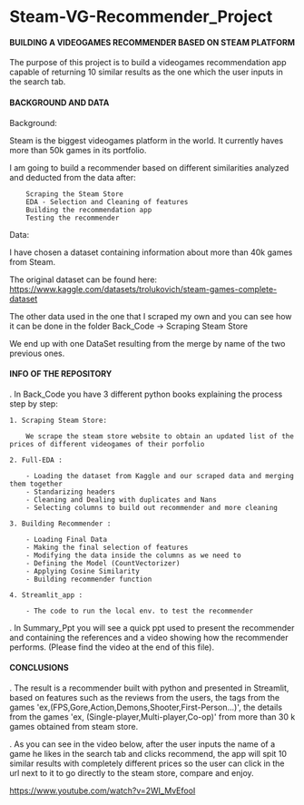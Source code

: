 # Steam-VG-Recommender_Project

#### BUILDING A VIDEOGAMES RECOMMENDER BASED ON STEAM PLATFORM

The purpose of this project is to build a videogames recommendation app capable of returning 10 similar results as the one which the user inputs in the search tab. 


#### BACKGROUND AND DATA

Background:

Steam is the biggest videogames platform in the world. It currently haves more than 50k games in its portfolio.   

I am going to build a recommender based on different similarities analyzed and deducted from the data after: 

        Scraping the Steam Store  
        EDA - Selection and Cleaning of features
        Building the recommendation app
        Testing the recommender
                
Data: 

I have chosen a dataset containing information about more than 40k games from Steam. 

The original dataset can be found here: https://www.kaggle.com/datasets/trolukovich/steam-games-complete-dataset

The other data used in the one that I scraped my own and you can see how it can be done in the folder Back_Code -> Scraping Steam Store

We end up with one DataSet resulting from the merge by name of the two previous ones. 

#### INFO OF THE REPOSITORY

. In Back_Code you have 3 different python books explaining the process step by step: 

    1. Scraping Steam Store: 
        
        We scrape the steam store website to obtain an updated list of the prices of different videogames of their porfolio
    
    2. Full-EDA :
        
        - Loading the dataset from Kaggle and our scraped data and merging them together
        - Standarizing headers
        - Cleaning and Dealing with duplicates and Nans
        - Selecting columns to build out recommender and more cleaning
        
    3. Building Recommender : 
    
        - Loading Final Data
        - Making the final selection of features
        - Modifying the data inside the columns as we need to 
        - Defining the Model (CountVectorizer)
        - Applying Cosine Similarity
        - Building recommender function
        
    4. Streamlit_app : 
    
        - The code to run the local env. to test the recommender 
        
 
 . In Summary_Ppt you will see a quick ppt used to present the recommender and containing the references and a video showing how the recommender performs. (Please find the video at the end of this file). 
         

#### CONCLUSIONS

. The result is a recommender built with python and presented in Streamlit, based on features such as the reviews from the users, the tags from the games 'ex,(FPS,Gore,Action,Demons,Shooter,First-Person...)', the details from the games 'ex, (Single-player,Multi-player,Co-op)' from more than 30 k games obtained from steam store.

. As you can see in the video below, after the user inputs the name of a game he likes in the search tab and clicks recommend, the app will spit 10 similar results with completely different prices so the user can click in the url next to it to go directly to the steam store, compare and enjoy. 

https://www.youtube.com/watch?v=2WI_MvEfooI

